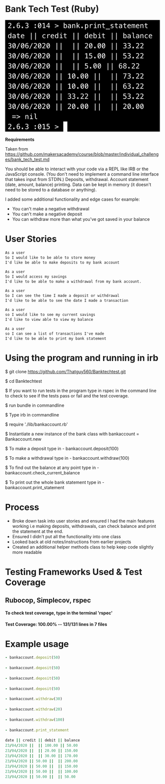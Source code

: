 # Bank Tech Test (Ruby)

![Screenshot](https://raw.githubusercontent.com/Thatguy560/Banktechtest/master/Assets/Screenshot%202020-06-30%20at%2016.59.45.png)

**Requirements**

Taken from https://github.com/makersacademy/course/blob/master/individual_challenges/bank_tech_test.md

You should be able to interact with your code via a REPL like IRB or the JavaScript console. (You don't need to implement a command line interface that takes input from STDIN.)
Deposits, withdrawal.
Account statement (date, amount, balance) printing.
Data can be kept in memory (it doesn't need to be stored to a database or anything).

I added some additional functionality and edge cases for example:
- You can't make a negative withdrawal
- You can't make a negative deposit
- You can withdraw more than what you've got saved in your balance

# User Stories

```
As a user
So I would like to be able to store money
I'd like be able to make deposits to my bank account
```
```
As a user
So I would access my savings
I'd like to be able to make a withdrawal from my bank account.
```
```
As a user
So I can see the time I made a deposit or withdrawal
I'd like to be able to see the date I made a transaction
```
```
As a user
so I would like to see my current savings
I'd like to view able to view my balance
```
```
As a user
so I can see a list of transactions I've made
I'd like to be able to print my bank statement
```

# Using the program and running in irb

$ git clone https://github.com/Thatguy560/Banktechtest.git

$ cd Banktechtest

$ If you want to run tests in the program type in rspec in the command line to check to see if the tests pass or fail and the test coverage.

$ run bundle in commandline

$ Type irb in commandline

$ require './lib/bankaccount.rb'

$ Instantiate a new instance of the bank class with bankaccount = Bankaccount.new

$ To make a deposit type in - bankaccount.deposit(100)

$ To make a withdrawal type in - bankaccount.withdraw(100)

$ To find out the balance at any point type in - bankaccount.check_current_balance

$ To print out the whole bank statement type in - bankaccount.print_statement

# Process

- Broke down task into user stories and ensured I had the main features working i.e making deposits, withdrawals, can check balance and print the statement at the end.
- Ensured I didn't put all the functionality into one class
- Looked back at old notes/instructions from earlier projects
- Created an additional helper methods class to help keep code slightly more readable

# Testing Frameworks Used & Test Coverage

  ## Rubocop, Simplecov, rspec

  #### To check test coverage, type in the terminal 'rspec'

  #### Test Coverage:  100.00% -- 131/131 lines in 7 files

# Example usage

```ruby
- bankaccount.deposit(50)

- bankaccount.deposit(50)

- bankaccount.deposit(50)

- bankaccount.deposit(50)

- bankaccount.withdraw(30)

- bankaccount.withdraw(20)

- bankaccount.withdraw(100)

- bankaccount.print_statement

date || credit || debit || balance
23/04/2020 ||  || 100.00 || 50.00
23/04/2020 ||  || 20.00 || 150.00
23/04/2020 ||  || 30.00 || 170.00
23/04/2020 || 50.00 ||  || 200.00
23/04/2020 || 50.00 ||  || 150.00
23/04/2020 || 50.00 ||  || 100.00
23/04/2020 || 50.00 ||  || 50.00
```
